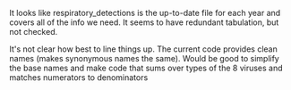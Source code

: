 It looks like respiratory_detections is the up-to-date file for each year and covers all of the info we need. It seems to have redundant tabulation, but not checked.

It's not clear how best to line things up. The current code provides clean names (makes synonymous names the same). Would be good to simplify the base names and make code that sums over types of the 8 viruses and matches numerators to denominators
